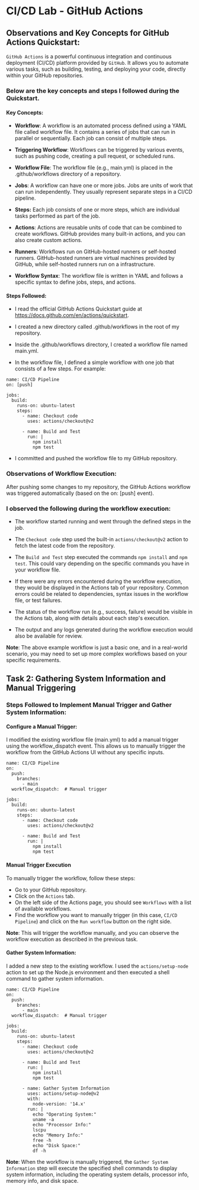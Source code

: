 # CI/CD Lab - GitHub Actions

## Observations and Key Concepts for GitHub Actions Quickstart:

`GitHub Actions` is a powerful continuous integration and continuous deployment (CI/CD) platform provided by `GitHub`. It allows you to automate various tasks, such as building, testing, and deploying your code, directly within your GitHub repositories.

### Below are the key concepts and steps I followed during the Quickstart.

#### Key Concepts:

- **Workflow**: A workflow is an automated process defined using a YAML file called workflow file. It contains a series of jobs that can run in parallel or sequentially. Each job can consist of multiple steps.

- **Triggering Workflow**: Workflows can be triggered by various events, such as pushing code, creating a pull request, or scheduled runs.

- **Workflow File**: The workflow file (e.g., main.yml) is placed in the .github/workflows directory of a repository.

- **Jobs**: A workflow can have one or more jobs. Jobs are units of work that can run independently. They usually represent separate steps in a CI/CD pipeline.

- **Steps:** Each job consists of one or more steps, which are individual tasks performed as part of the job.

- **Actions**: Actions are reusable units of code that can be combined to create workflows. GitHub provides many built-in actions, and you can also create custom actions.

- **Runners**: Workflows run on GitHub-hosted runners or self-hosted runners. GitHub-hosted runners are virtual machines provided by GitHub, while self-hosted runners run on a infrastructure.

- **Workflow Syntax**: The workflow file is written in YAML and follows a specific syntax to define jobs, steps, and actions.

#### Steps Followed:

- I read the official GitHub Actions Quickstart guide at https://docs.github.com/en/actions/quickstart.

- I created a new directory called .github/workflows in the root of my repository.

- Inside the .github/workflows directory, I created a workflow file named main.yml.

- In the workflow file, I defined a simple workflow with one job that consists of a few steps. For example:

```
name: CI/CD Pipeline
on: [push]

jobs:
  build:
    runs-on: ubuntu-latest
    steps:
      - name: Checkout code
        uses: actions/checkout@v2

      - name: Build and Test
        run: |
          npm install
          npm test
```

- I committed and pushed the workflow file to my GitHub repository.

### Observations of Workflow Execution:

After pushing some changes to my repository, the GitHub Actions workflow was triggered automatically (based on the on: [push] event).

### I observed the following during the workflow execution:

- The workflow started running and went through the defined steps in the job.

- The `Checkout code` step used the built-in `actions/checkout@v2` action to fetch the latest code from the repository.

- The `Build and Test` step executed the commands `npm install` and `npm test`. This could vary depending on the specific commands you have in your workflow file.

- If there were any errors encountered during the workflow execution, they would be displayed in the Actions tab of your repository. Common errors could be related to dependencies, syntax issues in the workflow file, or test failures.

- The status of the workflow run (e.g., success, failure) would be visible in the Actions tab, along with details about each step's execution.

- The output and any logs generated during the workflow execution would also be available for review.

**Note**: The above example workflow is just a basic one, and in a real-world scenario, you may need to set up more complex workflows based on your specific requirements.


## Task 2: Gathering System Information and Manual Triggering

### Steps Followed to Implement Manual Trigger and Gather System Information:

#### Configure a Manual Trigger:
I modified the existing workflow file (main.yml) to add a manual trigger using the workflow_dispatch event. This allows us to manually trigger the workflow from the GitHub Actions UI without any specific inputs.

```
name: CI/CD Pipeline
on:
  push:
    branches:
      - main
  workflow_dispatch:  # Manual trigger

jobs:
  build:
    runs-on: ubuntu-latest
    steps:
      - name: Checkout code
        uses: actions/checkout@v2

      - name: Build and Test
        run: |
          npm install
          npm test

```


#### Manual Trigger Execution
To manually trigger the workflow, follow these steps:

- Go to your GitHub repository.
- Click on the `Actions` tab.
- On the left side of the Actions page, you should see `Workflows` with a list of available workflows.
- Find the workflow you want to manually trigger (in this case, `CI/CD Pipeline`) and click on the `Run workflow` button on the right side.

**Note**: This will trigger the workflow manually, and you can observe the workflow execution as described in the previous task.


#### Gather System Information: 
I added a new step to the existing workflow. I used the `actions/setup-node` action to set up the Node.js environment and then executed a shell command to gather system information.

```
name: CI/CD Pipeline
on:
  push:
    branches:
      - main
  workflow_dispatch:  # Manual trigger

jobs:
  build:
    runs-on: ubuntu-latest
    steps:
      - name: Checkout code
        uses: actions/checkout@v2

      - name: Build and Test
        run: |
          npm install
          npm test

      - name: Gather System Information
        uses: actions/setup-node@v2
        with:
          node-version: '14.x'
        run: |
          echo "Operating System:"
          uname -a
          echo "Processor Info:"
          lscpu
          echo "Memory Info:"
          free -h
          echo "Disk Space:"
          df -h
```

**Note**: When the workflow is manually triggered, the `Gather System Information` step will execute the specified shell commands to display system information, including the operating system details, processor info, memory info, and disk space.


